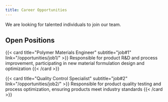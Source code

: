 ```yaml
---
title: Career Opportunities
---
```


We are looking for talented individuals to join our team.

## Open Positions

{{< card title="Polymer Materials Engineer" subtitle="job#1" link="/opportunities/job1/" >}}
Responsible for product R&D and process improvement, participating in new material formulation design and optimization
{{< /card >}}

{{< card title="Quality Control Specialist" subtitle="job#2" link="/opportunities/job2/" >}}
Responsible for product quality testing and process optimization, ensuring products meet industry standards
{{< /card >}}